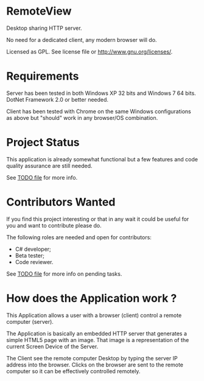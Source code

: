 RemoteView
==========

Desktop sharing HTTP server.

No need for a dedicated client, any modern browser will do.

Licensed as GPL. See license file or <http://www.gnu.org/licenses/>.


Requirements
============

Server has been tested in both Windows XP 32 bits and Windows 7 64 bits. DotNet Framework 2.0 or better needed.

Client has been tested with Chrome on the same Windows configurations as above but "should" work in any browser/OS combination. 


Project Status
==============

This application is already somewhat functional but a few features and code quality assurance are still needed.

See [TODO file](https://github.com/vilaca/RemoteView/blob/master/TODO.md) for more info.


Contributors Wanted
===================

If you find this project interesting or that in any wait it could be useful for you and want to contribute please do.

The following roles are needed and open for contributors:

- C# developer;
- Beta tester;
- Code reviewer.

See [TODO file](https://github.com/vilaca/RemoteView/blob/master/TODO.md) for more info on pending tasks.


How does the Application work ?
===============================

This Application allows a user with a browser (client) control a remote computer (server).

The Application is basically an embedded HTTP server that generates a simple HTML5 page with an image. That image is a representation of the current Screen Device of the Server.

The Client see the remote computer Desktop by typing the server IP address into the browser. Clicks on the browser are sent to the remote computer so it can be effectively controlled remotely.




